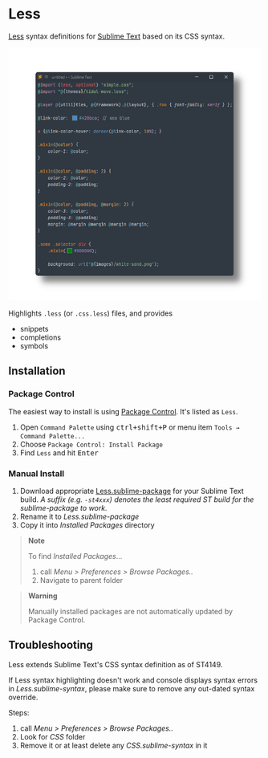 # Less

[Less](https://lesscss.org) syntax definitions for [Sublime Text](https://www.sublimetext.com) based on its CSS syntax.

![](preview.png)

Highlights `.less` (or `.css.less`) files, and provides

- snippets
- completions
- symbols

## Installation

### Package Control

The easiest way to install is using [Package Control](https://packagecontrol.io). It's listed as `Less`.

1. Open `Command Palette` using <kbd>ctrl+shift+P</kbd> or menu item `Tools → Command Palette...`
2. Choose `Package Control: Install Package`
3. Find `Less` and hit <kbd>Enter</kbd>

### Manual Install

1. Download appropriate [Less.sublime-package](https://github.com/SublimeText/Less/releases) for your Sublime Text build.
   _A suffix (e.g. `-st4xxx`) denotes the least required ST build for the sublime-package to work._
2. Rename it to _Less.sublime-package_
3. Copy it into _Installed Packages_ directory

> **Note**
>
> To find _Installed Packages_...
>
> 1. call _Menu > Preferences > Browse Packages.._
> 2. Navigate to parent folder

> **Warning**
>
> Manually installed packages are not automatically updated by Package Control.

## Troubleshooting

Less extends Sublime Text's CSS syntax definition as of ST4149.

If Less syntax highlighting doesn't work and console displays syntax errors in _Less.sublime-syntax_, please make sure to remove any out-dated syntax override.

Steps:

1. call _Menu > Preferences > Browse Packages.._
2. Look for _CSS_ folder
3. Remove it or at least delete any _CSS.sublime-syntax_ in it
